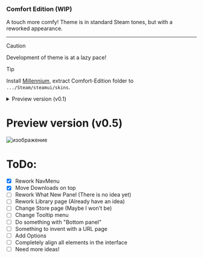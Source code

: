 <h3>
  Comfort Edition (WIP)
</h3>
A touch more comfy! Theme is in standard Steam tones, but with a reworked appearance.
<hr>

> [!caution]
> Development of theme is at a lazy pace!

> [!tip]
> Install [Millennium](https://steambrew.app/), extract Comfort-Edition folder to `.../Steam/steamui/skins`.

<details>
  <summary>Preview version (v0.1)</summary>
  
![изображение](https://github.com/user-attachments/assets/bd44038a-5c43-4910-b8fb-1695ae2e0ae9)

</details>

# Preview version (v0.5)
![изображение](https://github.com/user-attachments/assets/6d094730-51e6-42f6-8fc6-ee4d5747e0cd)



# ToDo:
- [x] Rework NavMenu
- [x] Move Downloads on top
- [ ] Rework What New Panel (There is no idea yet)
- [ ] Rework Library page (Already have an idea)
- [ ] Change Store page (Maybe I won't be)
- [ ] Change Tooltip menu
- [ ] Do something with "Bottom panel"
- [ ] Something to invent with a URL page
- [ ] Add Options
- [ ] Completely align all elements in the interface
- [ ] Need more ideas!
